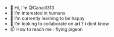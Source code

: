 - 👋 Hi, I’m @Canaill313
- 👀 I’m interested in humans
- 🌱 I’m currently learning to be happy 
- 💞️ I’m looking to collaborate on art ? i dont know
- 📫 How to reach me : flying pigeon 

<!---
Canaill313/Canaill313 is a ✨ special ✨ repository because its `README.md` (this file) appears on your GitHub profile.
You can click the Preview link to take a look at your changes.
--->
